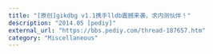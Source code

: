 ```yaml
---
title: "[原创]gikdbg v1.1携手lldb震撼来袭，求内测伙伴！"
description: "2014.05 [pediy]"
external_url: "https://bbs.pediy.com/thread-187657.htm"
category: "Miscellaneous"
---
```

